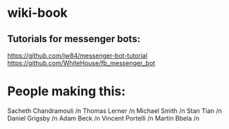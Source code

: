 # wiki-book


## Tutorials for messenger bots:
https://github.com/jw84/messenger-bot-tutorial
https://github.com/WhiteHouse/fb_messenger_bot


# People making this:
Sacheth Chandramouli /n
Thomas Lerner /n
Michael Smith /n
Stan Tian /n
Daniel Grigsby /n
Adam Beck /n
Vincent Portelli /n
Martin Bbela /n
